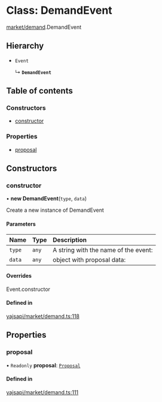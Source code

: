 # Class: DemandEvent

[market/demand](../modules/market_demand.md).DemandEvent

## Hierarchy

- `Event`

  ↳ **`DemandEvent`**

## Table of contents

### Constructors

- [constructor](market_demand.DemandEvent.md#constructor)

### Properties

- [proposal](market_demand.DemandEvent.md#proposal)

## Constructors

### constructor

• **new DemandEvent**(`type`, `data`)

Create a new instance of DemandEvent

#### Parameters

| Name | Type | Description |
| :------ | :------ | :------ |
| `type` | `any` | A string with the name of the event: |
| `data` | `any` | object with proposal data: |

#### Overrides

Event.constructor

#### Defined in

[yajsapi/market/demand.ts:118](https://github.com/golemfactory/yajsapi/blob/dec68b9/yajsapi/market/demand.ts#L118)

## Properties

### proposal

• `Readonly` **proposal**: [`Proposal`](market_proposal.Proposal.md)

#### Defined in

[yajsapi/market/demand.ts:111](https://github.com/golemfactory/yajsapi/blob/dec68b9/yajsapi/market/demand.ts#L111)

